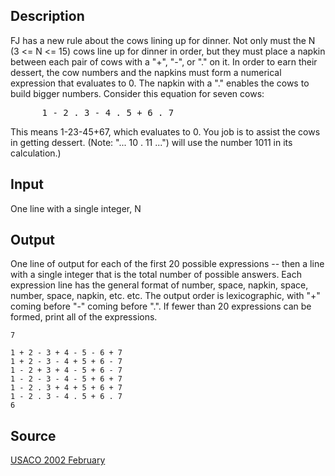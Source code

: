 <h2>Description</h2><p>FJ has a new rule about the cows lining up for dinner.  Not only must the N (3 &lt;= N &lt;= 15) cows line up for dinner in order, but they must place a napkin between each pair of cows with a "+", "-", or "." on it.  In order to earn their dessert, the cow numbers and the napkins must form a numerical expression that evaluates to 0.  The napkin with a "." enables the cows to build bigger numbers.  Consider this equation for seven cows:
</p><pre>      1 - 2 . 3 - 4 . 5 + 6 . 7</pre><p>
</p>This means 1-23-45+67, which evaluates to 0.  You job is to assist the cows in getting dessert. (Note: "... 10 . 11 ...") will use the number 1011 in its calculation.)
<h2>Input</h2><p>One line with a single integer, N
</p><h2>Output</h2><p>One line of output for each of the first 20 possible expressions -- then a line with a single integer that is the total number of possible answers. Each expression line has the general format of number, space, napkin, space, number, space, napkin, etc. etc.  The output order is lexicographic, with "+" coming before "-" coming before ".".  If fewer than 20 expressions can be formed, print all of the expressions.
</p><pre><code class="language-input1">7</code></pre><pre><code class="language-output1">1 + 2 - 3 + 4 - 5 - 6 + 7
1 + 2 - 3 - 4 + 5 + 6 - 7
1 - 2 + 3 + 4 - 5 + 6 - 7
1 - 2 - 3 - 4 - 5 + 6 + 7
1 - 2 . 3 + 4 + 5 + 6 + 7
1 - 2 . 3 - 4 . 5 + 6 . 7
6
</code></pre><h2>Source</h2><a href="searchproblem?field=source&amp;key=USACO+2002+February">USACO 2002 February</a>